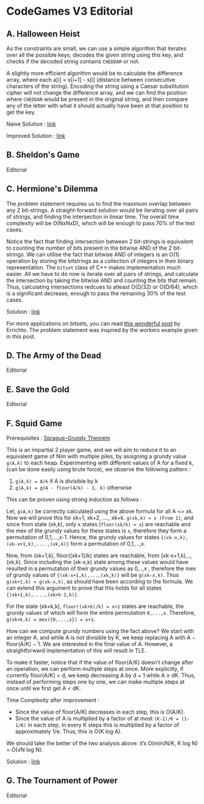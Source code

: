 # CodeGames V3 Editorial

## A. Halloween Heist

As the constraints are small, we can use a simple algorithm that iterates over all the possible keys, decodes the given string using this key, and checks if the decoded string contains `CHEDDAR` or not.

A slightly more efficient algorithm would be to calculate the difference array, where each a[i] = s[i+1] - s[i] (distance between consecutive characters of the string). Encoding the string using a Caesar substitution cipher will not change the difference array, and we can find the position where `CHEDDAR` would be present in the original string, and then compare any of the letter with what it should actually have been at that position to get the key.

Naive Solution : [link](./Halloween%20Heist/SolutionCode.cpp)

Improved Solution : [link](./Halloween%20Heist/ImprovedSolution.cpp)

## B. Sheldon's Game

Editorial

## C. Hermione's Dilemma 

The problem statement requires us to find the maximum overlap between any 2 bit-strings. A straight-forward solution would be iterating over all pairs of strings, and finding the intersection in linear time. The overall time complexity will be O(NxNxD), which will be enough to pass 70% of the test cases.

Notice the fact that finding intersection between 2 bit-strings is equivalent to counting the number of bits present in the bitwise AND of the 2 bit-strings. We can utilise the fact that bitwise AND of integers is an O(1) operation by storing the bitstrings as a collection of integers in their binary representation. The `bitset` class of C++ makes implementation much easier. All we have to do now is iterate over all pairs of strings, and calculate the intersection by taking the bitwise AND and counting the bits that remain. Thus, calculating intersections redcues to atleast O(D/32) or O(D/64), which is a significant decrease, enough to pass the remaining 30% of the test cases.

Solution : [link](./Hermione's%20Dilemma/trial.cpp)

For more applications on bitsets, you can read [this wonderful post]() by Errichto. The problem statement was inspired by the workers example given in this post.

## D. The Army of the Dead

Editorial

## E. Save the Gold

Editorial

## F. Squid Game

Prerequisites : [Sprague-Grundy Theorem](https://cp-algorithms.com/game_theory/sprague-grundy-nim.html)

This is an impartial 2 player game, and we will aim to reduce it to an equivalent game of Nim with multiple piles, by assigning a grundy value `g(A,k)` to each heap. Experimenting with different values of A for a fixed k, (can be done easily using brute force), we observe the following pattern : 

1. `g(A,k) = A/k`  if A is divisible by k
2. `g(A,k) = g(A - floor(A/k) - 1, k)`  otherwise
   
This can be proven using strong induction as follows :

Let, `g(A,k)` be correctly calculated using the above formula for all A <= xk. Now we will prove this for xk+1, xk+2, ...., xk+k. `g(xk,k) = x (From 1)`, and since from state (xk,k), only x states (`floor(xk/k) = x`) are reachable and the mex of the grundy values for these states is `x`, therefore they form a permutation of 0,1,...,x-1. Hence, the grundy values for states `{(xk-x,k),(xk-x+1,k),....,(xk,k)}` form a permutation of 0,1,...,x.

Now, from (xk+1,k), floor((xk+1)/k) states are reachable, from (xk-x+1,k),..,(xk,k). Since including the (xk-x,k) state among these values would have resulted in a permutation of their grundy values as 0,..,x , therefore the mex of grundy values of `{(xk-x+1,k),...,(xk,k)}` will be `g(xk-x,k)`. Thus `g(xk+1,k) = g(xk-x,k)`, as should have been according to the formula. We can extend this argument to prove that this holds for all states `{(xk+1,k),....,(xk+k-1,k)}`.

For the state (xk+k,k), `floor((xk+k)/k) = x+1` states are reachable, the grundy values of which will form the entire permutation `0,...,x`. Therefore, `g(xk+k,k) = mex({0,...,x}) = x+1`.

How can we compute grundy numbers using the fact above? We start with an integer A, and while A is not divisible by K, we keep replacing A with A − floor(A/K) − 1. We are interested in the final value
of A. However, a straightforward implementation of this will result in TLE.

To make it faster, notice that if the value of floor(A/K) doesn’t change after an operation, we can perform multiple steps at once. More explicitly, if currently floor(A/K) = d, we keep decreasing A by d + 1 while A ≥ dK. Thus, instead of performing steps one by one, we can make multiple steps at once until we first get A < dK.

Time Complexity after improvement :
- Since the value of floor(A/K) decreases in each step, this is O(A/K).
- Since the value of A is multiplied by a factor of at most `(K-1)/K = (1-1/K)` in each step, in every K steps this is multiplied by a factor of approximately 1/e. Thus, this is O(K log A).

We should take the better of the two analysis above: it’s O(min(N/K, K log N) = O(√N log N).

Solution : [link](./Squid%20Game/SolutionCode.cpp)

## G. The Tournament of Power

Editorial
